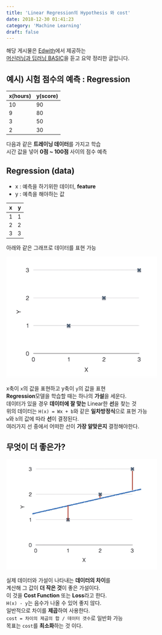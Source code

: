 ```yaml
---
title: 'Linear Regression의 Hypothesis 와 cost'
date: 2018-12-30 01:41:23
category: 'Machine Learning'
draft: false
---
```


해당 게시물은 [Edwith](https://www.edwith.org)에서 제공하는<br/>
[머신러닝과 딥러닝 BASIC](https://www.edwith.org/others26/joinLectures/9829)을 듣고 요약 정리한 글입니다.

## 예시) 시험 점수의 예측 : Regression

| x(hours) | y(score) |
| -------- | -------- |
| 10       | 90       |
| 9        | 80       |
| 3        | 50       |
| 2        | 30       |

다음과 같은 **트레이닝 데이터**를 가지고 학습<br/>
시간 값을 넣어 **0점 ~ 100점** 사이의 점수 예측

## Regression (data)

- x : 예측을 하기위한 데이터, **feature**
- y : 예측을 해야하는 값

| x   | y   |
| --- | --- |
| 1   | 1   |
| 2   | 2   |
| 3   | 3   |

아래와 같은 그래프로 데이터를 표현 가능<br/>

<img src="/assets/2018-12-30-3_1/1.png" width="400" height="auto">

x축이 `x`의 값을 표현하고 y축이 `y`의 값을 표현<br/>
**Regression**모델을 학습할 때는 하나의 **가설**을 세운다.<br/>
데이터가 있을 경우 **데이터에 잘 맞는** Linear한 **선**을 찾는 것<br/>
위의 데이터는 `H(x) = Wx + b`와 같은 **일차방정식**으로 표현 가능<br/>
`w`와 `b`의 값에 따라 **선**이 결정된다.<br/>
여러가지 선 중에서 어떠한 선이 **가장 알맞은지** 결정해야한다.

## 무엇이 더 좋은가?

<img src="/assets/2018-12-30-3_1/2.png" width="400" height="auto">

실제 데이터와 가설이 나타내는 **데이터의 차이**를<br/>
계산해 그 값이 **더 작은 것**이 좋은 가설이다.<br/>
이 것을 **Cost Function** 또는 **Loss**라고 한다.<br/>
`H(x) - y`는 음수가 나올 수 있어 좋지 않다.<br/>
일반적으로 차이를 **제곱**하여 사용한다.<br/>
`cost = 차이의 제곱의 합 / 데이터 갯수`로 일반화 가능<br/>
목표는 `cost`를 **최소화**하는 것 이다.
